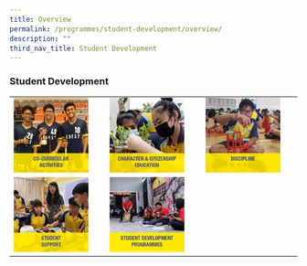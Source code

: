 ```yaml
---
title: Overview
permalink: /programmes/student-development/overview/
description: ""
third_nav_title: Student Development
---
```

### Student Development

|  |  |  |
|---|---|---|
| <a href="https://www.crestsec.edu.sg/programmes/student-development/cca/"><img style="width:85%" src="/images/sd1.png"></a> | <a href="https://www.crestsec.edu.sg/character-and-citizenship-education/programmes/"><img style="width:85%" src="/images/sd2.png"></a>  | <a href="https://www.crestsec.edu.sg/discipline/programmes/student-development/"><img style="width:85%" src="/images/sd3.png"></a> |
| <a href="https://www.crestsec.edu.sg/student-support/programmes/student-development/"><img style="width:85%" src="/images/sd4.png"></a> | <a href="https://www.crestsec.edu.sg/student-development-programmes/programmes/student-development/"><img style="width:85%" src="/images/sd5.png"></a> |  |